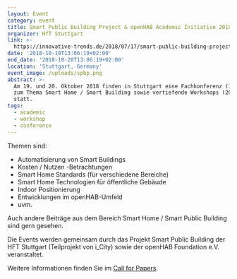 ```yaml
---
layout: Event
category: event
title: Smart Public Building Project & openHAB Academic Initiative 2018
organizer: HfT Stuttgart
link: >-
  https://innovative-trends.de/2018/07/17/smart-public-building-project-openhab-academic-initiative-2018-cfp-und-save-the-date/
date: '2018-10-19T13:06:19+02:00'
end_date: '2018-10-20T13:06:19+02:00'
location: 'Stuttgart, Germany'
event_image: /uploads/spbp.png
abstract: >-
  Am 19. und 20. Oktober 2018 finden in Stuttgart eine Fachkonferenz (19.10.)
  zum Thema Smart Home / Smart Building sowie vertiefende Workshops (20.10.)
  statt.
tags:
  - academic
  - workshop
  - conference
---
```

Themen sind:

* Automatisierung von Smart Buildings
* Kosten / Nutzen -Betrachtungen
* Smart Home Standards (für verschiedene Bereiche)
* Smart Home Technologien für öffentliche Gebäude
* Indoor Positionierung
* Entwicklungen im openHAB-Umfeld
* uvm.

Auch andere Beiträge aus dem Bereich Smart Home / Smart Public Building sind gern gesehen.

Die Events werden gemeinsam durch das Projekt Smart Public Building der HFT Stuttgart (Teilprojekt von i_City) sowie der openHAB Foundation e.V. veranstaltet.

Weitere Informationen finden Sie im [Call for Papers](https://innovative-trends.de/wp-content/uploads/2018/07/Call_for_Paper_SPB2018-1.pdf).

<!-- more -->